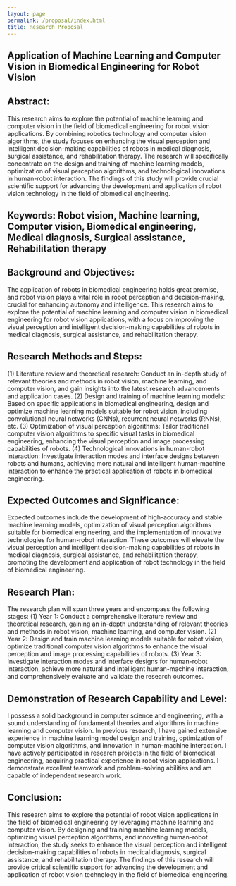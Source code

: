 ```yaml
---
layout: page
permalink: /proposal/index.html
title: Research Proposal
---
```

## Application of Machine Learning and Computer Vision in Biomedical Engineering for Robot Vision

## Abstract:
This research aims to explore the potential of machine learning and computer vision in the field of biomedical engineering for robot vision applications. By combining robotics technology and computer vision algorithms, the study focuses on enhancing the visual perception and intelligent decision-making capabilities of robots in medical diagnosis, surgical assistance, and rehabilitation therapy. The research will specifically concentrate on the design and training of machine learning models, optimization of visual perception algorithms, and technological innovations in human-robot interaction. The findings of this study will provide crucial scientific support for advancing the development and application of robot vision technology in the field of biomedical engineering.

## Keywords: Robot vision, Machine learning, Computer vision, Biomedical engineering, Medical diagnosis, Surgical assistance, Rehabilitation therapy

## Background and Objectives:
The application of robots in biomedical engineering holds great promise, and robot vision plays a vital role in robot perception and decision-making, crucial for enhancing autonomy and intelligence. This research aims to explore the potential of machine learning and computer vision in biomedical engineering for robot vision applications, with a focus on improving the visual perception and intelligent decision-making capabilities of robots in medical diagnosis, surgical assistance, and rehabilitation therapy.

## Research Methods and Steps:
(1) Literature review and theoretical research: Conduct an in-depth study of relevant theories and methods in robot vision, machine learning, and computer vision, and gain insights into the latest research advancements and application cases.
(2) Design and training of machine learning models: Based on specific applications in biomedical engineering, design and optimize machine learning models suitable for robot vision, including convolutional neural networks (CNNs), recurrent neural networks (RNNs), etc.
(3) Optimization of visual perception algorithms: Tailor traditional computer vision algorithms to specific visual tasks in biomedical engineering, enhancing the visual perception and image processing capabilities of robots.
(4) Technological innovations in human-robot interaction: Investigate interaction modes and interface designs between robots and humans, achieving more natural and intelligent human-machine interaction to enhance the practical application of robots in biomedical engineering.

## Expected Outcomes and Significance:
Expected outcomes include the development of high-accuracy and stable machine learning models, optimization of visual perception algorithms suitable for biomedical engineering, and the implementation of innovative technologies for human-robot interaction. These outcomes will elevate the visual perception and intelligent decision-making capabilities of robots in medical diagnosis, surgical assistance, and rehabilitation therapy, promoting the development and application of robot technology in the field of biomedical engineering.

## Research Plan:
The research plan will span three years and encompass the following stages:
(1) Year 1: Conduct a comprehensive literature review and theoretical research, gaining an in-depth understanding of relevant theories and methods in robot vision, machine learning, and computer vision.
(2) Year 2: Design and train machine learning models suitable for robot vision, optimize traditional computer vision algorithms to enhance the visual perception and image processing capabilities of robots.
(3) Year 3: Investigate interaction modes and interface designs for human-robot interaction, achieve more natural and intelligent human-machine interaction, and comprehensively evaluate and validate the research outcomes.

## Demonstration of Research Capability and Level:
I possess a solid background in computer science and engineering, with a sound understanding of fundamental theories and algorithms in machine learning and computer vision. In previous research, I have gained extensive experience in machine learning model design and training, optimization of computer vision algorithms, and innovation in human-machine interaction. I have actively participated in research projects in the field of biomedical engineering, acquiring practical experience in robot vision applications. I demonstrate excellent teamwork and problem-solving abilities and am capable of independent research work.

## Conclusion:
This research aims to explore the potential of robot vision applications in the field of biomedical engineering by leveraging machine learning and computer vision. By designing and training machine learning models, optimizing visual perception algorithms, and innovating human-robot interaction, the study seeks to enhance the visual perception and intelligent decision-making capabilities of robots in medical diagnosis, surgical assistance, and rehabilitation therapy. The findings of this research will provide critical scientific support for advancing the development and application of robot vision technology in the field of biomedical engineering.